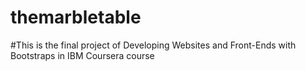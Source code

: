 # themarbletable
  #This is the final project of Developing Websites and Front-Ends with Bootstraps in IBM Coursera course
